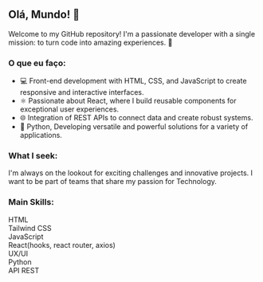## Olá, Mundo! 👋

Welcome to my GitHub repository! I'm a passionate developer with a single mission: to turn code into amazing experiences. 🚀

### O que eu faço:

- 💻 Front-end development with HTML, CSS, and JavaScript to create responsive and interactive interfaces.
- ⚛️ Passionate about React, where I build reusable components for exceptional user experiences.
- 🌐 Integration of REST APIs to connect data and create robust systems.
- 🐍 Python, Developing versatile and powerful solutions for a variety of applications.

### What I seek:

I'm always on the lookout for exciting challenges and innovative projects.
I want to be part of teams that share my passion for Technology.
### Main Skills:

HTML<br>
Tailwind CSS<br>
JavaScript<br>
React(hooks, react router, axios) <br>
UX/UI<br>
Python<br>
API REST<br>



